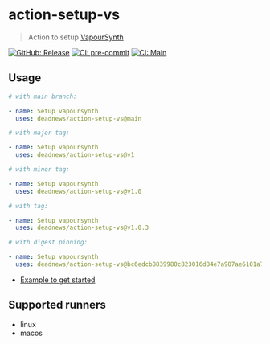 # action-setup-vs

> Action to setup [VapourSynth](https://github.com/vapoursynth/vapoursynth)

[![GitHub: Release](https://img.shields.io/github/v/release/deadnews/action-setup-vs?logo=github&logoColor=white)](https://github.com/deadnews/action-setup-vs/releases/latest)
[![CI: pre-commit](https://results.pre-commit.ci/badge/github/DeadNews/action-setup-vs/main.svg)](https://results.pre-commit.ci/latest/github/deadnews/action-setup-vs/main)
[![CI: Main](https://img.shields.io/github/actions/workflow/status/deadnews/action-setup-vs/main.yml?branch=main&logo=github&logoColor=white&label=main)](https://github.com/deadnews/action-setup-vs/actions/workflows/main.yml)

## Usage

```yaml
# with main branch:

- name: Setup vapoursynth
  uses: deadnews/action-setup-vs@main

# with major tag:

- name: Setup vapoursynth
  uses: deadnews/action-setup-vs@v1

# with minor tag:

- name: Setup vapoursynth
  uses: deadnews/action-setup-vs@v1.0

# with tag:

- name: Setup vapoursynth
  uses: deadnews/action-setup-vs@v1.0.3

# with digest pinning:

- name: Setup vapoursynth
  uses: deadnews/action-setup-vs@bc6edcb8839980c823016d84e7a987ae6101a773 # v1.0.3
```

- [Example to get started](https://github.com/DeadNews/action-setup-vs/blob/main/.github/workflows/main.yml)

## Supported runners

- linux
- macos
